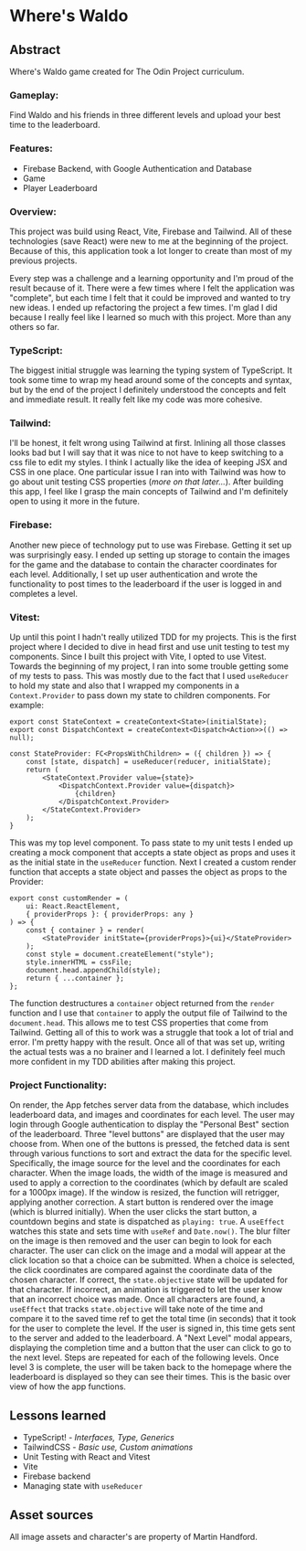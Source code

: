 # Where's Waldo

## Abstract
Where's Waldo game created for The Odin Project curriculum. 
### Gameplay:
Find Waldo and his friends in three different levels and upload your best time to the leaderboard.
### Features:
- Firebase Backend, with Google Authentication and Database
- Game
- Player Leaderboard

### Overview:
This project was build using React, Vite, Firebase and Tailwind. All of these technologies (save React) were new to me at the beginning of the project. Because of this, this application took a lot longer to create than most of my previous projects. 

Every step was a challenge and a learning opportunity and I'm proud of the result because of it. There were a few times where I felt the application was "complete", but each time I felt that it could be improved and wanted to try new ideas. I ended up refactoring the project a few times. I'm glad I did because I really feel like I learned so much with this project. More than any others so far. 

### TypeScript:
The biggest initial struggle was learning the typing system of TypeScript. It took some time to wrap my head around some of the concepts and syntax, but by the end of the project I definitely understood the concepts and felt and immediate result. It really felt like my code was more cohesive. 
### Tailwind:
I'll be honest, it felt wrong using Tailwind at first. Inlining all those classes looks bad but I will say that it was nice to not have to keep switching to a css file to edit my styles. I think I actually like the idea of keeping JSX and CSS in one place. One particular issue I ran into with Tailwind was how to go about unit testing CSS properties (*more on that later...*). After building this app, I feel like I grasp the main concepts of Tailwind and I'm definitely open to using it more in the future. 
### Firebase:
Another new piece of technology put to use was Firebase. Getting it set up was surprisingly easy. I ended up setting up storage to contain the images for the game and the database to contain the character coordinates for each level. Additionally, I set up user authentication and wrote the functionality to post times to the leaderboard if the user is logged in and completes a level.
### Vitest:
Up until this point I hadn't really utilized TDD for my projects. This is the first project where I decided to dive in head first and use unit testing to test my components. Since I built this project with Vite, I opted to use Vitest. Towards the beginning of my project, I ran into some trouble getting some of my tests to pass. This was mostly due to the fact that I used `useReducer` to hold my state and also that I wrapped my components in a `Context.Provider` to pass down my state to children components. For example:
```
export const StateContext = createContext<State>(initialState);
export const DispatchContext = createContext<Dispatch<Action>>(() => null);

const StateProvider: FC<PropsWithChildren> = ({ children }) => {
	const [state, dispatch] = useReducer(reducer, initialState);
	return (
		<StateContext.Provider value={state}>
			<DispatchContext.Provider value={dispatch}>
				{children}
			</DispatchContext.Provider>
		</StateContext.Provider>
	);
}
```
This was my top level component. To pass state to my unit tests I ended up creating a mock component that accepts a state object as props and uses it as the initial state in the `useReducer` function. Next I created a custom render function that accepts a state object and passes the object as props to the Provider:
```
export const customRender = (
	ui: React.ReactElement,
	{ providerProps }: { providerProps: any }
) => {
	const { container } = render(
		<StateProvider initState={providerProps}>{ui}</StateProvider>
	);
	const style = document.createElement("style");
	style.innerHTML = cssFile;
	document.head.appendChild(style);
	return { ...container };
};
```
The function destructures a `container` object returned from the `render` function and I use that `container` to apply the output file of Tailwind to the `document.head`. This allows me to test CSS properties that come from Tailwind. Getting all of this to work was a struggle that took a lot of trial and error. I'm pretty happy with the result.
Once all of that was set up, writing the actual tests was a no brainer and I learned a lot. I definitely feel much more confident in my TDD abilities after making this project. 

### Project Functionality:

On render, the App fetches server data from the database, which includes leaderboard data, and images and coordinates for each level.
The user may login through Google authentication to display the "Personal Best" section of the leaderboard. 
Three "level buttons" are displayed that the user may choose from. When one of the buttons is pressed, the fetched data is sent through various functions to sort and extract the data for the specific level. Specifically, the image source for the level and the coordinates for each character. 
When the image loads, the width of the image is measured and used to apply a correction to the coordinates (which by default are scaled for a 1000px image). If the window is resized, the function will retrigger, applying another correction. 
A start button is rendered over the image (which is blurred initially). When the user clicks the start button, a countdown begins and state is dispatched as `playing: true`. A `useEffect` watches this state and sets time with `useRef` and `Date.now()`. 
The blur filter on the image is then removed and the user can begin to look for each character. The user can click on the image and a modal will appear at the click location so that a choice can be submitted. When a choice is selected, the click coordinates are compared against the coordinate data of the chosen character. If correct, the `state.objective` state will be updated for that character. If incorrect, an animation is triggered to let the user know that an incorrect choice was made. 
Once all characters are found, a `useEffect` that tracks `state.objective` will take note of the time and compare it to the saved time ref to get the total time (in seconds) that it took for the user to complete the level. If the user is signed in, this time gets sent to the server and added to the leaderboard. A "Next Level" modal appears, displaying the completion time and a button that the user can click to go to the next level. 
Steps are repeated for each of the following levels. 
Once level 3 is complete, the user will be taken back to the homepage where the leaderboard is displayed so they can see their times. 
This is the basic over view of how the app functions. 


## Lessons learned

- TypeScript! - *Interfaces, Type, Generics*
- TailwindCSS - *Basic use, Custom animations*
- Unit Testing with React and Vitest
- Vite
- Firebase backend
- Managing state with `useReducer` 

## Asset sources

All image assets and character's are property of Martin Handford.